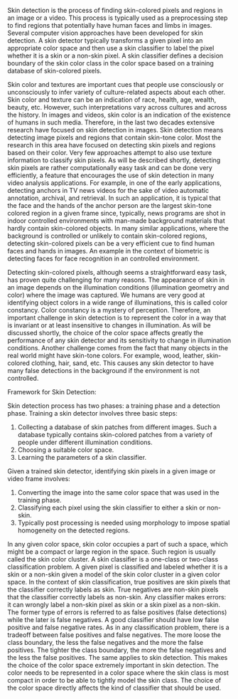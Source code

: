 Skin detection is the process of finding skin-colored pixels and regions in an image or a video.
This process is typically used as a preprocessing step to find regions that potentially have human
faces and limbs in images. Several computer vision approaches have been developed for skin
detection. A skin detector typically transforms a given pixel into an appropriate color space and
then use a skin classifier to label the pixel whether it is a skin or a non-skin pixel. A skin classifier
defines a decision boundary of the skin color class in the color space based on a training database
of skin-colored pixels.

Skin color and textures are important cues that people use consciously or unconsciously to infer
variety of culture-related aspects about each other. Skin color and texture can be an indication of
race, health, age, wealth, beauty, etc. However, such interpretations vary across cultures and
across the history. In images and videos, skin color is an indication of the existence of humans in
such media. Therefore, in the last two decades extensive research have focused on skin detection
in images. Skin detection means detecting image pixels and regions that contain skin-tone color.
Most the research in this area have focused on detecting skin pixels and regions based on their
color. Very few approaches attempt to also use texture information to classify skin pixels.
As will be described shortly, detecting skin pixels are rather computationally easy task and
can be done very efficiently, a feature that encourages the use of skin detection in many video
analysis applications. For example, in one of the early applications, detecting anchors in TV news 
videos for the sake of video automatic annotation, archival, and retrieval. In such an application, 
it is typical that the face and the hands of the anchor person are the largest skin-tone colored region 
in a given frame since, typically, news programs are shot in indoor controlled environments with man-made
background materials that hardly contain skin-colored objects. In many similar applications, where
the background is controlled or unlikely to contain skin-colored regions, detecting skin-colored
pixels can be a very efficient cue to find human faces and hands in images. An example in the
context of biometric is detecting faces for face recognition in an controlled environment.

Detecting skin-colored pixels, although seems a straightforward easy task, has proven quite
challenging for many reasons. The appearance of skin in an image depends on the illumination
conditions (illumination geometry and color) where the image was captured. We humans are very
good at identifying object colors in a wide range of illuminations, this is called color constancy.
Color constancy is a mystery of perception. Therefore, an important challenge in skin detection is
to represent the color in a way that is invariant or at least insensitive to changes in illumination. As
will be discussed shortly, the choice of the color space affects greatly the performance of any skin
detector and its sensitivity to change in illumination conditions. Another challenge comes from the
fact that many objects in the real world might have skin-tone colors. For example, wood, leather,
skin-colored clothing, hair, sand, etc. This causes any skin detector to have many false detections
in the background if the environment is not controlled.

Framework for Skin Detection: 

Skin detection process has two phases: a training phase and a detection phase. Training a skin
detector involves three basic steps:
1.  Collecting a database of skin patches from different images. Such a database typically contains
    skin-colored patches from a variety of people under different illumination conditions.
2.  Choosing a suitable color space.
3.  Learning the parameters of a skin classifier.

Given a trained skin detector, identifying skin pixels in a given image or video frame involves:
1.  Converting the image into the same color space that was used in the training phase.
2.  Classifying each pixel using the skin classifier to either a skin or non-skin.
3.  Typically post processing is needed using morphology to impose spatial homogeneity on the
    detected regions.
    
In any given color space, skin color occupies a part of such a space, which might be a compact
or large region in the space. Such region is usually called the skin color cluster. A skin classifier is
a one-class or two-class classification problem. A given pixel is classified and labeled whether it
is a skin or a non-skin given a model of the skin color cluster in a given color space. In the context
of skin classification, true positives are skin pixels that the classifier correctly labels as skin. True
negatives are non-skin pixels that the classifier correctly labels as non-skin. Any classifier makes
errors: it can wrongly label a non-skin pixel as skin or a skin pixel as a non-skin. The former type
of errors is referred to as false positives (false detections) while the later is false negatives. A good
classifier should have low false positive and false negative rates. As in any classification problem,
there is a tradeoff between false positives and false negatives. The more loose the class boundary,
the less the false negatives and the more the false positives. The tighter the class boundary, the
more the false negatives and the less the false positives. The same applies to skin detection. This
makes the choice of the color space extremely important in skin detection. The color needs to
be represented in a color space where the skin class is most compact in order to be able to tightly
model the skin class. The choice of the color space directly affects the kind of classifier that should
be used.
